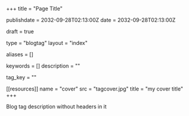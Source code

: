 +++
title = "Page Title"

publishdate = 2032-09-28T02:13:00Z
date = 2032-09-28T02:13:00Z

draft = true

type = "blogtag"
layout = "index"

aliases = []

keywords = []
description = ""

tag_key = ""

[[resources]]
  name = "cover"
  src = "tagcover.jpg"
  title = "my cover title"
+++

Blog tag description without headers in it